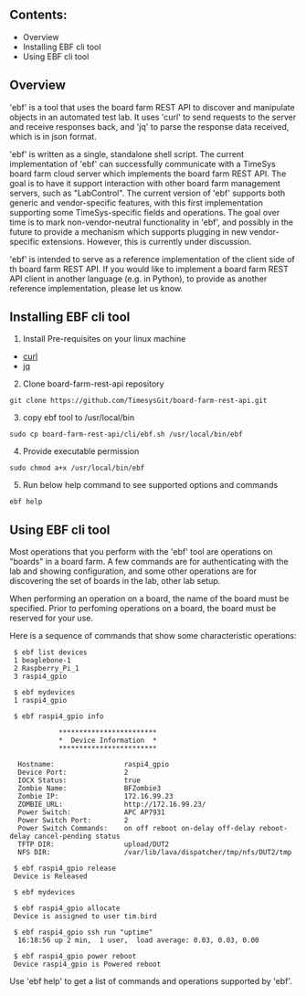 ## Contents:
 * Overview
 * Installing EBF cli tool
 * Using EBF cli tool

## Overview

'ebf' is a tool that uses the board farm REST API to discover and
manipulate objects in an automated test lab.  It uses 'curl' to send
requests to the server and receive responses back, and 'jq' to parse
the response data received, which is in json format.

'ebf' is written as a single, standalone shell script.  The current
implementation of 'ebf' can successfully communicate with a TimeSys
board farm cloud server which implements the board farm REST API.  The
goal is to have it support interaction with other board farm management
servers, such as "LabControl".  The current version of 'ebf' supports
both generic and vendor-specific features, with this first
implementation supporting some TimeSys-specific fields and operations.
The goal over time is to mark non-vendor-neutral functionality in 'ebf',
and possibly in the future to provide a mechanism which supports
plugging in new vendor-specific extensions.  However, this is currently
under discussion.

'ebf' is intended to serve as a reference implementation of the client
side of th board farm REST API.  If you would like to implement a board
farm REST API client in another language (e.g. in Python), to provide as
another reference implementation, please let us know.

## Installing EBF cli tool

1. Install Pre-requisites on your linux machine
  * [curl](https://curl.haxx.se/)
  * [jq](https://stedolan.github.io/jq/)
2. Clone board-farm-rest-api repository
```
git clone https://github.com/TimesysGit/board-farm-rest-api.git
```
3. copy ebf tool to /usr/local/bin
```
sudo cp board-farm-rest-api/cli/ebf.sh /usr/local/bin/ebf
```
4. Provide executable permission
```
sudo chmod a+x /usr/local/bin/ebf
```
5. Run below help command to see supported options and commands
```
ebf help
```

## Using EBF cli tool

Most operations that you perform with the 'ebf' tool are operations on
"boards" in a board farm.  A few commands are for authenticating with
the lab and showing configuration, and some other operations are for
discovering the set of boards in the lab, other lab setup.

When performing an operation on a board, the name of the board must be
specified.  Prior to perfoming operations on a board, the board must be
reserved for your use.

Here is a sequence of commands that show some characteristic operations:

```
 $ ebf list devices
 1 beaglebone-1
 2 Raspberry_Pi_1
 3 raspi4_gpio

 $ ebf mydevices
 1 raspi4_gpio

 $ ebf raspi4_gpio info

            ************************
            *  Device Information  *
            ************************

  Hostname:                 raspi4_gpio
  Device Port:              2
  IOCX Status:              true
  Zombie Name:              BFZombie3
  Zombie IP:                172.16.99.23
  ZOMBIE_URL:               http://172.16.99.23/
  Power Switch:             APC AP7931
  Power Switch Port:        2
  Power Switch Commands:    on off reboot on-delay off-delay reboot-delay cancel-pending status
  TFTP DIR:                 upload/DUT2
  NFS DIR:                  /var/lib/lava/dispatcher/tmp/nfs/DUT2/tmp

 $ ebf raspi4_gpio release
 Device is Released

 $ ebf mydevices

 $ ebf raspi4_gpio allocate
 Device is assigned to user tim.bird

 $ ebf raspi4_gpio ssh run "uptime"
  16:18:56 up 2 min,  1 user,  load average: 0.03, 0.03, 0.00

 $ ebf raspi4_gpio power reboot
 Device raspi4_gpio is Powered reboot
```
Use 'ebf help' to get a list of commands and operations supported by
'ebf'.
